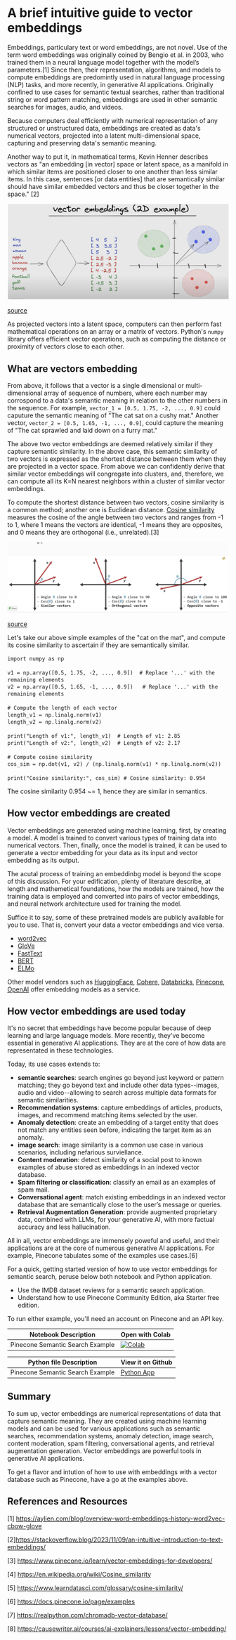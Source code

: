 
# A brief intuitive guide to vector embeddings

Embeddings, particulary text or word embeddings, are not novel. Use of the term word embeddings was originally coined by Bengio et al. in 2003, who trained them in a neural language model together with the model’s parameters.[1] Since then,
their representation, algorithms, and models to compute embeddings are predomintly used in natural language processing (NLP) tasks, and more recently,
in generative AI applications. Originally confined to use cases for semantic textual searches, rather than traditional string or word pattern matching, embeddings are used in other semantic searches for images, audio, and videos.

Because computers deal efficiently with numerical representation of any structured or unstructured data, embeddings are created as data's numerical vectors, projected into a latent multi-dimensional space, capturing and preserving data's semantic meaning. 

Another way to put it, in mathematical terms, Kevin Henner describes vectors as "an embedding [in vector] space or latent space, as a manifold in which similar items are positioned closer to one another than less similar items. In this case, sentences [or data entities] that are semantically similar should have similar embedded vectors and thus be closer together in the space." [2]

<img src="images/vector_space.png">

[source](https://causewriter.ai/courses/ai-explainers/lessons/vector-embedding/)

As projected vectors into a latent space, computers can then perform fast mathematical operations on an array or a matrix of vectors. Python's `numpy`
library offers efficient vector operations, such as computing the distance or proximity of vectors close to each other.

## What are vectors embedding 

From above, it follows that a vector is a single dimensional or multi-dimensional array of sequence of numbers, where each number may corrospond to a data's semantic meaning in relation to the other numbers in the sequence. For example, `vector_1 = [0.5, 1.75, -2, ..., 0.9]` could caputure the semantic meaning of "The cat sat on a cushy mat." Another vector,  `vector_2 = [0.5, 1.65, -1, ..., 0.9]`, could capture the meaning of "The cat sprawled and laid down on a furry mat."

The above two vector embeddings are deemed relatively similar if they capture semantic similarity. In the above case, this semantic similarity of two vectors is expressed as the shortest distance between them when they are projected in a vector space. From above we can confidently derive that similar vector embeddings will congregate into clusters, and, therefore, we can compute all its K=N nearest neighbors within a cluster of similar vector embeddings.

To compute the shortest distance between two vectors, cosine similarity is a common method; another one is Euclidean distance. [Cosine similarity](https://en.wikipedia.org/wiki/Cosine_similarity) measures the cosine of the angle between two vectors and ranges from -1 to 1, where 1 means the vectors are identical, -1 means they are opposites, and 0 means they are orthogonal (i.e., unrelated).[3]

<img src=images/cosine_similarity.png> 

[source](https://www.learndatasci.com/glossary/cosine-similarity)

Let's take our above simple examples of the "cat on the mat", and compute its
cosine similarity to ascertain if they are semantically similar.

```
import numpy as np

v1 = np.array([0.5, 1.75, -2, ..., 0.9])  # Replace '...' with the remaining elements
v2 = np.array([0.5, 1.65, -1, ..., 0.9])   # Replace '...' with the remaining elements

# Compute the length of each vector
length_v1 = np.linalg.norm(v1)
length_v2 = np.linalg.norm(v2)

print("Length of v1:", length_v1)  # Length of v1: 2.85
print("Length of v2:", length_v2)  # Length of v2: 2.17

# Compute cosine similarity
cos_sim = np.dot(v1, v2) / (np.linalg.norm(v1) * np.linalg.norm(v2))

print("Cosine similarity:", cos_sim) # Cosine similarity: 0.954
```
The cosine similarity 0.954 ~= 1, hence they are similar in semantics.

## How vector embeddings are created
Vector embeddings are generated using machine learning, first, by creating a model. A model is trained to convert various types of training data into numerical vectors. Then, finally, once the model is trained, it can be
used to generate a vector embedding for your data as its input and vector
embedding as its output.

The acutal process of training an embeddinbg model is beyond the scope of this discussion. For your edification, plenty of literature describe, at length and mathemetical foundations, how the models are trained, how the training data is employed and converted into pairs of vector embeddings, and neural network architecture used for training the model.

Suffice it to say, some of these pretrained models are publicly available for you to use. That is, convert your data a vector embeddings and vice versa.

 * [word2vec](https://codeblockhub.com/python/word2vec-models-python/)
 * [GloVe](https://codeblockhub.com/python/glove-models-python/)
 * [FastText](https://codeblockhub.com/python/fasttext-text-embedding-models/)
 * [BERT](https://blog.research.google/2018/11/open-sourcing-bert-state-of-art-pre.html)
 * [ELMo](https://en.wikipedia.org/wiki/ELMo)

 Other model vendors such as [HuggingFace](https://huggingface.co/models?other=embeddings), [Cohere](https://txt.cohere.com/introducing-embed-v3/), [Databricks](https://docs.databricks.com/en/generative-ai/vector-search.html), [Pinecone](https://www.pinecone.io/models/), [OpenAI](https://www.pinecone.io/learn/openai-embeddings-v3/) offer embedding models as a service.

## How vector embeddings are used today

It's no secret that embeddings have become popular because of deep learning and large language models. More recently, they've become essential in generative AI applications. They are at the core of how data are representated in these technologies.

Today, its use cases extends to: 
*  **semantic searches**: search engines go beyond just keyword or pattern matching; they go beyond text and include other data types--images, audio and video--allowing to search across multiple data formats for semantic similarities.
 * **Recommendation systems**: capture embeddings of articles, products, images, and recommend matching items selected by the user.
 * **Anomaly detection**: create an embedding of a target entity that does not match any entities seen before, indicating the target item as an anomaly.
 * **image search**: image similarity is a common use case in various scenarios, including nefarious surviellance. 
 * **Content moderation**: detect similarity of a social post to known examples of abuse stored as embeddings in an indexed vector database.
 * **Spam filtering or classification**: classify an email as an examples of spam mail.
 * **Conversational agent**: match existing embeddings in an indexed vector database that are semantically close to the user’s message or queries.
 * **Retrieval Augmentation Generation**: provide augmented proprietary data, combined with LLMs, for your generative AI, with more factual accuracy and less hallucination.

 All in all, vector embeddings are immensely poweful and useful, and their applications are at the core of numerous generative AI applications. For example, Pinecone tabulates some of the examples use cases.[6]

For a quick, getting started version of how to use vector embeddings for
semantic search, peruse below both notebook and Python application. 
 * Use the IMDB dataset reviews for a semantic search application. 
 * Understand how to use Pinecone Community Edition, aka Starter free edition. 
 
 To run either example, you'll need an account on Pinecone and an API key.

| Notebook Description| Open with Colab |
|--------------------|-----------------|
| Pinecone Semantic Search Example | [![Colab](https://colab.research.google.com/assets/colab-badge.svg)](https://colab.research.google.com/github/dmatrix/genai-cookbook/blob/main/embeddings/1_pinecone_semantic_search_example.ipynb) |

| Python file  Description| View it on Github |
|-------------------------|-------------------|
| Pinecone Semantic Search Example | [Python App](https://github.com/dmatrix/genai-cookbook/blob/main/embeddings/pinecone_semantic_search_example.py) |

## Summary
To sum up, vector embeddings are numerical representations of data that capture semantic meaning. They are created using machine learning models and can be used for various applications such as semantic searches, recommendation systems, anomaly detection, image search, content moderation, spam filtering, conversational agents, and retrieval augmentation generation. Vector embeddings are powerful tools in generative AI applications. 

To get a flavor and intution of how to use with embeddings with a vector database such as Pinecone, have a go at the examples above.


## References and Resources

[1] https://aylien.com/blog/overview-word-embeddings-history-word2vec-cbow-glove

[2]https://stackoverflow.blog/2023/11/09/an-intuitive-introduction-to-text-embeddings/

[3] https://www.pinecone.io/learn/vector-embeddings-for-developers/

[4] https://en.wikipedia.org/wiki/Cosine_similarity

[5] https://www.learndatasci.com/glossary/cosine-similarity/

[6] https://docs.pinecone.io/page/examples

[7] https://realpython.com/chromadb-vector-database/

[8] https://causewriter.ai/courses/ai-explainers/lessons/vector-embedding/
